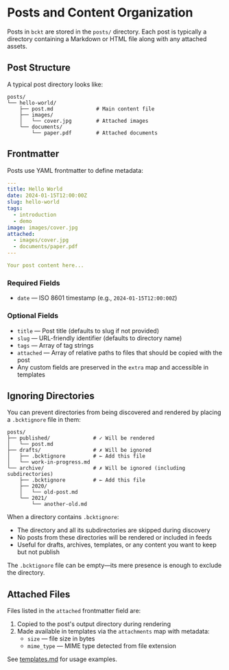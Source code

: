 # Posts and Content Organization

Posts in `bckt` are stored in the `posts/` directory. Each post is typically a directory containing a Markdown or HTML file along with any attached assets.

## Post Structure

A typical post directory looks like:

```
posts/
└── hello-world/
    ├── post.md              # Main content file
    ├── images/
    │   └── cover.jpg        # Attached images
    └── documents/
        └── paper.pdf        # Attached documents
```

## Frontmatter

Posts use YAML frontmatter to define metadata:

```yaml
---
title: Hello World
date: 2024-01-15T12:00:00Z
slug: hello-world
tags:
  - introduction
  - demo
image: images/cover.jpg
attached:
  - images/cover.jpg
  - documents/paper.pdf
---

Your post content here...
```

### Required Fields
- `date` — ISO 8601 timestamp (e.g., `2024-01-15T12:00:00Z`)

### Optional Fields
- `title` — Post title (defaults to slug if not provided)
- `slug` — URL-friendly identifier (defaults to directory name)
- `tags` — Array of tag strings
- `attached` — Array of relative paths to files that should be copied with the post
- Any custom fields are preserved in the `extra` map and accessible in templates

## Ignoring Directories

You can prevent directories from being discovered and rendered by placing a `.bcktignore` file in them:

```
posts/
├── published/              # ✓ Will be rendered
│   └── post.md
├── drafts/                 # ✗ Will be ignored
│   ├── .bcktignore         # ← Add this file
│   └── work-in-progress.md
└── archive/                # ✗ Will be ignored (including subdirectories)
    ├── .bcktignore         # ← Add this file
    ├── 2020/
    │   └── old-post.md
    └── 2021/
        └── another-old.md
```

When a directory contains `.bcktignore`:
- The directory and all its subdirectories are skipped during discovery
- No posts from these directories will be rendered or included in feeds
- Useful for drafts, archives, templates, or any content you want to keep but not publish

The `.bcktignore` file can be empty—its mere presence is enough to exclude the directory.

## Attached Files

Files listed in the `attached` frontmatter field are:
1. Copied to the post's output directory during rendering
2. Made available in templates via the `attachments` map with metadata:
   - `size` — file size in bytes
   - `mime_type` — MIME type detected from file extension

See [templates.md](templates.md#attachment-metadata) for usage examples.
